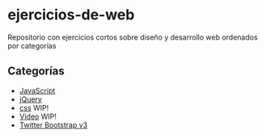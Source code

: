 # ejercicios-de-web
Repositorio con ejercicios cortos sobre diseño y desarrollo web ordenados por categorías
## Categorías
- [JavaScript](./javascript/README.md)
- [jQuery](./jquery/README.md)
- [css](./css/README.md) WIP!
- [Video](./video/README.md) WIP!
- [Twitter Bootstrap v3](./bootstrapv3/README.md)
